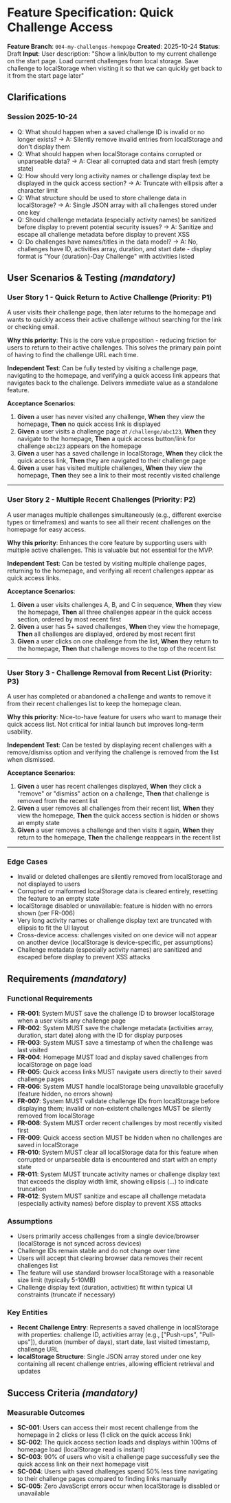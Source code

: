 # Feature Specification: Quick Challenge Access

**Feature Branch**: `004-my-challenges-homepage`
**Created**: 2025-10-24
**Status**: Draft
**Input**: User description: "Show a link/button to my current challenge on the start page. Load current challenges from local storage. Save challenge to localStorage when visiting it so that we can quickly get back to it from the start page later"

## Clarifications

### Session 2025-10-24

- Q: What should happen when a saved challenge ID is invalid or no longer exists? → A: Silently remove invalid entries from localStorage and don't display them
- Q: What should happen when localStorage contains corrupted or unparseable data? → A: Clear all corrupted data and start fresh (empty state)
- Q: How should very long activity names or challenge display text be displayed in the quick access section? → A: Truncate with ellipsis after a character limit
- Q: What structure should be used to store challenge data in localStorage? → A: Single JSON array with all challenges stored under one key
- Q: Should challenge metadata (especially activity names) be sanitized before display to prevent potential security issues? → A: Sanitize and escape all challenge metadata before display to prevent XSS
- Q: Do challenges have names/titles in the data model? → A: No, challenges have ID, activities array, duration, and start date - display format is "Your {duration}-Day Challenge" with activities listed

## User Scenarios & Testing *(mandatory)*

### User Story 1 - Quick Return to Active Challenge (Priority: P1)

A user visits their challenge page, then later returns to the homepage and wants to quickly access their active challenge without searching for the link or checking email.

**Why this priority**: This is the core value proposition - reducing friction for users to return to their active challenges. This solves the primary pain point of having to find the challenge URL each time.

**Independent Test**: Can be fully tested by visiting a challenge page, navigating to the homepage, and verifying a quick access link appears that navigates back to the challenge. Delivers immediate value as a standalone feature.

**Acceptance Scenarios**:

1. **Given** a user has never visited any challenge, **When** they view the homepage, **Then** no quick access link is displayed
2. **Given** a user visits a challenge page at `/challenge/abc123`, **When** they navigate to the homepage, **Then** a quick access button/link for challenge `abc123` appears on the homepage
3. **Given** a user has a saved challenge in localStorage, **When** they click the quick access link, **Then** they are navigated to their challenge page
4. **Given** a user has visited multiple challenges, **When** they view the homepage, **Then** they see a link to their most recently visited challenge

---

### User Story 2 - Multiple Recent Challenges (Priority: P2)

A user manages multiple challenges simultaneously (e.g., different exercise types or timeframes) and wants to see all their recent challenges on the homepage for easy access.

**Why this priority**: Enhances the core feature by supporting users with multiple active challenges. This is valuable but not essential for the MVP.

**Independent Test**: Can be tested by visiting multiple challenge pages, returning to the homepage, and verifying all recent challenges appear as quick access links.

**Acceptance Scenarios**:

1. **Given** a user visits challenges A, B, and C in sequence, **When** they view the homepage, **Then** all three challenges appear in the quick access section, ordered by most recent first
2. **Given** a user has 5+ saved challenges, **When** they view the homepage, **Then** all challenges are displayed, ordered by most recent first
3. **Given** a user clicks on one challenge from the list, **When** they return to the homepage, **Then** that challenge moves to the top of the recent list

---

### User Story 3 - Challenge Removal from Recent List (Priority: P3)

A user has completed or abandoned a challenge and wants to remove it from their recent challenges list to keep the homepage clean.

**Why this priority**: Nice-to-have feature for users who want to manage their quick access list. Not critical for initial launch but improves long-term usability.

**Independent Test**: Can be tested by displaying recent challenges with a remove/dismiss option and verifying the challenge is removed from the list when dismissed.

**Acceptance Scenarios**:

1. **Given** a user has recent challenges displayed, **When** they click a "remove" or "dismiss" action on a challenge, **Then** that challenge is removed from the recent list
2. **Given** a user removes all challenges from their recent list, **When** they view the homepage, **Then** the quick access section is hidden or shows an empty state
3. **Given** a user removes a challenge and then visits it again, **When** they return to the homepage, **Then** the challenge reappears in the recent list

---

### Edge Cases

- Invalid or deleted challenges are silently removed from localStorage and not displayed to users
- Corrupted or malformed localStorage data is cleared entirely, resetting the feature to an empty state
- localStorage disabled or unavailable: feature is hidden with no errors shown (per FR-006)
- Very long activity names or challenge display text are truncated with ellipsis to fit the UI layout
- Cross-device access: challenges visited on one device will not appear on another device (localStorage is device-specific, per assumptions)
- Challenge metadata (especially activity names) are sanitized and escaped before display to prevent XSS attacks

## Requirements *(mandatory)*

### Functional Requirements

- **FR-001**: System MUST save the challenge ID to browser localStorage when a user visits any challenge page
- **FR-002**: System MUST save the challenge metadata (activities array, duration, start date) along with the ID for display purposes
- **FR-003**: System MUST save a timestamp of when the challenge was last visited
- **FR-004**: Homepage MUST load and display saved challenges from localStorage on page load
- **FR-005**: Quick access links MUST navigate users directly to their saved challenge pages
- **FR-006**: System MUST handle localStorage being unavailable gracefully (feature hidden, no errors shown)
- **FR-007**: System MUST validate challenge IDs from localStorage before displaying them; invalid or non-existent challenges MUST be silently removed from localStorage
- **FR-008**: System MUST order recent challenges by most recently visited first
- **FR-009**: Quick access section MUST be hidden when no challenges are saved in localStorage
- **FR-010**: System MUST clear all localStorage data for this feature when corrupted or unparseable data is encountered and start with an empty state
- **FR-011**: System MUST truncate activity names or challenge display text that exceeds the display width limit, showing ellipsis (...) to indicate truncation
- **FR-012**: System MUST sanitize and escape all challenge metadata (especially activity names) before display to prevent XSS attacks

### Assumptions

- Users primarily access challenges from a single device/browser (localStorage is not synced across devices)
- Challenge IDs remain stable and do not change over time
- Users will accept that clearing browser data removes their recent challenges list
- The feature will use standard browser localStorage with a reasonable size limit (typically 5-10MB)
- Challenge display text (duration, activities) fit within typical UI constraints (truncate if necessary)

### Key Entities

- **Recent Challenge Entry**: Represents a saved challenge in localStorage with properties: challenge ID, activities array (e.g., ["Push-ups", "Pull-ups"]), duration (number of days), start date, last visited timestamp, challenge URL
- **localStorage Structure**: Single JSON array stored under one key containing all recent challenge entries, allowing efficient retrieval and updates

## Success Criteria *(mandatory)*

### Measurable Outcomes

- **SC-001**: Users can access their most recent challenge from the homepage in 2 clicks or less (1 click on the quick access link)
- **SC-002**: The quick access section loads and displays within 100ms of homepage load (localStorage read is instant)
- **SC-003**: 90% of users who visit a challenge page successfully see the quick access link on their next homepage visit
- **SC-004**: Users with saved challenges spend 50% less time navigating to their challenge pages compared to finding links manually
- **SC-005**: Zero JavaScript errors occur when localStorage is disabled or unavailable
